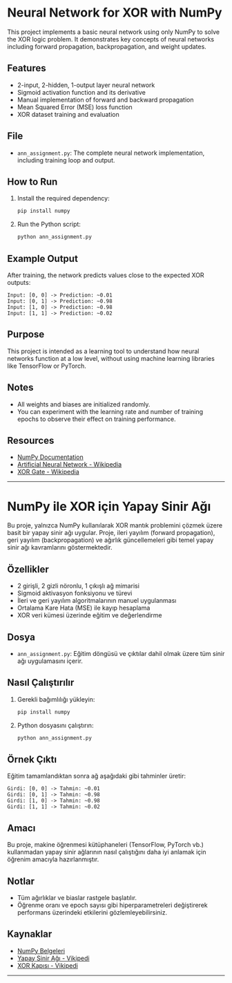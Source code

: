 # Neural Network for XOR with NumPy

This project implements a basic neural network using only NumPy to solve the XOR logic problem. It demonstrates key concepts of neural networks including forward propagation, backpropagation, and weight updates.

## Features

* 2-input, 2-hidden, 1-output layer neural network
* Sigmoid activation function and its derivative
* Manual implementation of forward and backward propagation
* Mean Squared Error (MSE) loss function
* XOR dataset training and evaluation

## File

* `ann_assignment.py`: The complete neural network implementation, including training loop and output.

## How to Run

1. Install the required dependency:

   ```bash
   pip install numpy
   ```

2. Run the Python script:

   ```bash
   python ann_assignment.py
   ```

## Example Output

After training, the network predicts values close to the expected XOR outputs:

```
Input: [0, 0] -> Prediction: ~0.01
Input: [0, 1] -> Prediction: ~0.98
Input: [1, 0] -> Prediction: ~0.98
Input: [1, 1] -> Prediction: ~0.02
```

## Purpose

This project is intended as a learning tool to understand how neural networks function at a low level, without using machine learning libraries like TensorFlow or PyTorch.

## Notes

* All weights and biases are initialized randomly.
* You can experiment with the learning rate and number of training epochs to observe their effect on training performance.

## Resources

* [NumPy Documentation](https://numpy.org/doc/)
* [Artificial Neural Network - Wikipedia](https://en.wikipedia.org/wiki/Artificial_neural_network)
* [XOR Gate - Wikipedia](https://en.wikipedia.org/wiki/XOR_gate)

---


# NumPy ile XOR için Yapay Sinir Ağı

Bu proje, yalnızca NumPy kullanılarak XOR mantık problemini çözmek üzere basit bir yapay sinir ağı uygular. Proje, ileri yayılım (forward propagation), geri yayılım (backpropagation) ve ağırlık güncellemeleri gibi temel yapay sinir ağı kavramlarını göstermektedir.

## Özellikler

* 2 girişli, 2 gizli nöronlu, 1 çıkışlı ağ mimarisi
* Sigmoid aktivasyon fonksiyonu ve türevi
* İleri ve geri yayılım algoritmalarının manuel uygulanması
* Ortalama Kare Hata (MSE) ile kayıp hesaplama
* XOR veri kümesi üzerinde eğitim ve değerlendirme

## Dosya

* `ann_assignment.py`: Eğitim döngüsü ve çıktılar dahil olmak üzere tüm sinir ağı uygulamasını içerir.

## Nasıl Çalıştırılır

1. Gerekli bağımlılığı yükleyin:

   ```bash
   pip install numpy
   ```

2. Python dosyasını çalıştırın:

   ```bash
   python ann_assignment.py
   ```

## Örnek Çıktı

Eğitim tamamlandıktan sonra ağ aşağıdaki gibi tahminler üretir:

```
Girdi: [0, 0] -> Tahmin: ~0.01
Girdi: [0, 1] -> Tahmin: ~0.98
Girdi: [1, 0] -> Tahmin: ~0.98
Girdi: [1, 1] -> Tahmin: ~0.02
```

## Amacı

Bu proje, makine öğrenmesi kütüphaneleri (TensorFlow, PyTorch vb.) kullanmadan yapay sinir ağlarının nasıl çalıştığını daha iyi anlamak için öğrenim amacıyla hazırlanmıştır.

## Notlar

* Tüm ağırlıklar ve biaslar rastgele başlatılır.
* Öğrenme oranı ve epoch sayısı gibi hiperparametreleri değiştirerek performans üzerindeki etkilerini gözlemleyebilirsiniz.

## Kaynaklar

* [NumPy Belgeleri](https://numpy.org/doc/)
* [Yapay Sinir Ağı - Vikipedi](https://tr.wikipedia.org/wiki/Yapay_sinir_a%C4%9F%C4%B1)
* [XOR Kapısı - Vikipedi](https://tr.wikipedia.org/wiki/XOR_kap%C4%B1s%C4%B1)

---


